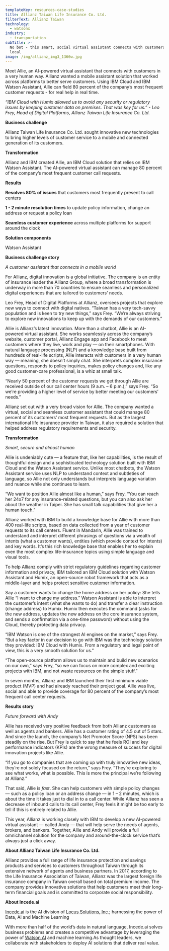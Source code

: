 ```yaml
---
templateKey: resources-case-studies
title: Allianz Taiwan Life Insurance Co. Ltd.
filterText: Allianz Taiwan
technology:
  - watsonx
industry:
  - transportation
subTitle: >-
  No bot - this smart, social virtual assistant connects with customers like a
  local
image: /img/allianz_img3_1366w.jpg
---
```

Meet Allie, an AI-powered virtual assistant that connects with customers in a very human way. Allianz wanted a mobile assistant solution that worked across platforms to better serve customers. Using IBM Cloud and IBM Watson Assistant, Allie can field 80 percent of the company’s most frequent customer requests - for real help in real time.

*“IBM Cloud with Humix allowed us to avoid any security or regulatory issues by keeping customer data on premises. That was key for us.” - Leo Frey, Head of Digital Platforms, Allianz Taiwan Life Insurance Co. Ltd.*

**Business challenge**

Allianz Taiwan Life Insurance Co. Ltd. sought innovative new technologies to bring higher levels of customer service to a mobile and connected generation of its customers.

**Transformation**

Allianz and IBM created Allie, an IBM Cloud solution that relies on IBM Watson Assistant. The AI-powered virtual assistant can manage 80 percent of the company’s most frequent customer call requests.

**Results**

**Resolves 80% of issues** that customers most frequently present to call centers

**1 - 2 minute resolution times** to update policy information, change an address or request a policy loan

**Seamless customer experience** across multiple platforms for support around the clock

**Solution components**

Watson Assistant

**Business challenge story**

*A customer assistant that connects in a mobile world*

For Allianz, digital innovation is a global initiative. The company is an entity of insurance leader the Allianz Group, where a broad transformation is underway in more than 70 countries to ensure seamless and personalized digital experiences that are tailored to customers’ needs.

Leo Frey, Head of Digital Platforms at Allianz, oversees projects that explore new ways to connect with digital natives. “Taiwan has a very tech-savvy population and is keen to try new things,” says Frey. “We’re always striving to explore new innovations to keep up with the demands of our customers.”

Allie is Allianz’s latest innovation. More than a chatbot, Allie is an AI-powered virtual assistant. She works seamlessly across the company’s website, customer portal, Allianz Engage app and Facebook to meet customers where they live, work and play — on their smartphones. With natural language processing (NLP) and a knowledge base built from hundreds of real-life scripts, Allie interacts with customers in a very human way — meaning, she doesn’t simply chat. She interprets complex insurance questions, responds to policy inquiries, makes policy changes and, like any good customer-care professional, is a whiz at small talk.

“Nearly 50 percent of the customer requests we get through Allie are received outside of our call center hours (9 a.m. – 6 p.m.),” says Frey. “So we’re providing a higher level of service by better meeting our customers’ needs.”

Allianz set out with a very broad vision for Allie. The company wanted a virtual, social and seamless customer assistant that could manage 80 percent of its customers’ most frequent requests. But as the largest international life insurance provider in Taiwan, it also required a solution that helped address regulatory requirements and security.

**Transformation**

*Smart, secure and almost human*

Allie is undeniably cute — a feature that, like her capabilities, is the result of thoughtful design and a sophisticated technology solution built with IBM Cloud and the Watson Assistant service. Unlike most chatbots, the Watson Assistant service uses NLP to understand context and subtleties of language, so Allie not only understands but interprets language variation and nuance while she continues to learn.

“We want to position Allie almost like a human,” says Frey. “You can reach her 24x7 for any insurance-related questions, but you can also ask her about the weather in Taipei. She has small talk capabilities that give her a human touch.”

Allianz worked with IBM to build a knowledge base for Allie with more than 400 real-life scripts, based on data collected from a year of customer requests to its call centers. Fluent in Mandarin, Allie was trained to understand and interpret different phrasings of questions via a wealth of intents (what a customer wants), entities (which provide context for intents) and key words. It’s this rich knowledge base that enables her to explain even the most complex life-insurance topics using simple language and visual tools.

To help Allianz comply with strict regulatory guidelines regarding customer information and privacy, IBM tailored an IBM Cloud solution with Watson Assistant and Humix, an open-source robot framework that acts as a middle-layer and helps protect sensitive customer information.

Say a customer wants to change the home address on her policy: She tells Allie “I want to change my address.” Watson Assistant is able to interpret the customer’s intent (what she wants to do) and transfer a clear instruction (change address) to Humix. Humix then executes the command (asks for the new address, updates the new address on the core insurance system, and sends a confirmation via a one-time password) without using the Cloud, thereby protecting data privacy.

“IBM Watson is one of the strongest AI engines on the market,” says Frey. “But a key factor in our decision to go with IBM was the technology solution they provided: IBM Cloud with Humix. From a regulatory and legal point of view, this is a very smooth solution for us.”

“The open-source platform allows us to maintain and build new scenarios on our own,” says Frey, “so we can focus on more complex and exciting projects with IBM, and not waste resources on the simple stuff.”

In seven months, Allianz and IBM launched their first minimum viable product (MVP) and had already reached their project goal. Allie was live, social and able to provide coverage for 80 percent of the company’s most frequent call center requests.

**Results story**

*Future forward with Andy*

Allie has received very positive feedback from both Allianz customers as well as agents and bankers. Allie has a customer rating of 4.5 out of 5 stars. And since the launch, the company’s Net Promoter Score (NPS) has been steadily on the rise. But Frey is quick to say that he feels ROI and key performance indicators (KPIs) are the wrong measure of success for digital innovation projects like Allie.

“If you go to companies that are coming up with truly innovative new ideas, they’re not solely focused on the return,” says Frey. “They’re exploring to see what works, what is possible. This is more the principal we’re following at Allianz.”

That said, Allie is *fast*. She can help customers with simple policy changes — such as a policy loan or an address change — in 1 – 2 minutes, which is about the time it takes just to dial in to a call center. While Allianz has seen a decrease of inbound calls to its call center, Frey feels it might be too early to tell if this is entirely related to Allie.

This year, Allianz is working closely with IBM to develop a new AI-powered virtual assistant — called Andy — that will help serve the needs of agents, brokers, and bankers. Together, Allie and Andy will provide a full omnichannel solution for the company and around-the-clock service that’s always just a click away.

**About Allianz Taiwan Life Insurance Co. Ltd.**

Allianz provides a full range of life insurance protection and savings products and services to customers throughout Taiwan through its extensive network of agents and business partners. In 2017, according to the Life Insurance Association of Taiwan, Allianz was the largest foreign life insurance company in Taiwan overall based on total premium income. The company provides innovative solutions that help customers meet their long-term financial goals and is committed to corporate social responsibility.

**About Incede.ai**

[Incede.ai](https://www.incede.ai) is the AI division of [Locus Solutions, Inc](http://www.locussolutions.com).; harnessing the power of Data, AI and Machine Learning

With more than half of the world’s data in natural language, Incede.ai solves business problems and creates a competitive advantage by leveraging the power of [Watson AI](https://www.ibm.com/watson) and machine learning.As thought leaders, we collaborate with stakeholders to deploy AI solutions that deliver real value.

